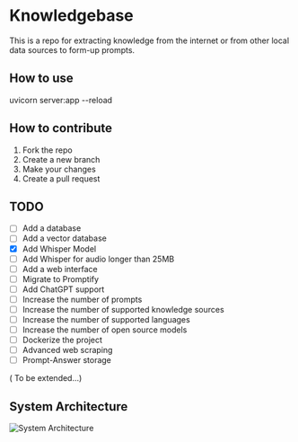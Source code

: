 <!-- Use the context of other files to complete here -->
# Knowledgebase 

This is a repo for extracting knowledge from the internet or from other local data sources to form-up prompts.

## How to use
uvicorn server:app --reload

## How to contribute
1. Fork the repo
2. Create a new branch
3. Make your changes
4. Create a pull request

## TODO
- [ ] Add a database
- [ ] Add a vector database
- [x] Add Whisper Model
- [ ] Add Whisper for audio longer than 25MB
- [ ] Add a web interface
- [ ] Migrate to Promptify
- [ ] Add ChatGPT support
- [ ] Increase the number of prompts
- [ ] Increase the number of supported knowledge sources
- [ ] Increase the number of supported languages
- [ ] Increase the number of open source models
- [ ] Dockerize the project
- [ ] Advanced web scraping
- [ ] Prompt-Answer storage

( To be extended...)

## System Architecture

![System Architecture](/knowledgebase/public/Knowledge-ex.png)